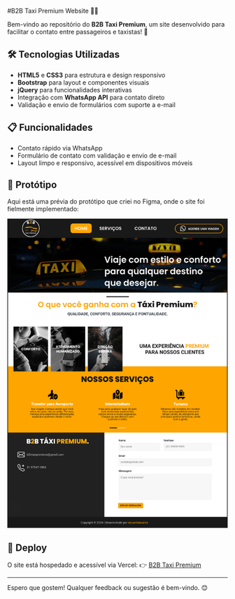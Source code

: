 #B2B Taxi Premium Website 🚖✨

Bem-vindo ao repositório do **B2B Taxi Premium**, um site desenvolvido para facilitar o contato entre passageiros e taxistas! 🌟

## 🛠 Tecnologias Utilizadas
- **HTML5** e **CSS3** para estrutura e design responsivo
- **Bootstrap** para layout e componentes visuais
- **jQuery** para funcionalidades interativas
- Integração com **WhatsApp API** para contato direto
- Validação e envio de formulários com suporte a e-mail

## 📋 Funcionalidades
- Contato rápido via WhatsApp
- Formulário de contato com validação e envio de e-mail
- Layout limpo e responsivo, acessível em dispositivos móveis

## 🎨 Protótipo
Aqui está uma prévia do protótipo que criei no Figma, onde o site foi fielmente implementado:

![Protótipo do site](figma_prototipo.jpg)

## 🚀 Deploy
O site está hospedado e acessível via Vercel:
👉 [B2B Taxi Premium](https://b2btaxipremium.vercel.app/)

---

Espero que gostem! Qualquer feedback ou sugestão é bem-vindo. 😊
